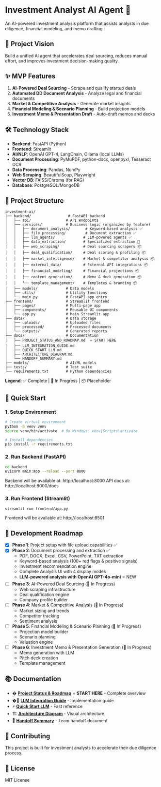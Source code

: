 # Investment Analyst AI Agent 🚀

An AI-powered investment analysis platform that assists analysts in due diligence, financial modeling, and memo drafting.

## 🎯 Project Vision

Build a unified AI agent that accelerates deal sourcing, reduces manual effort, and improves investment decision-making quality.

## ✨ MVP Features

1. **AI-Powered Deal Sourcing** - Scrape and qualify startup deals
2. **Automated DD Document Analysis** - Analyze legal and financial documents
3. **Market & Competitive Analysis** - Generate market insights
4. **Financial Modeling & Scenario Planning** - Build projection models
5. **Investment Memo & Presentation Draft** - Auto-draft memos and decks

## 🛠 Technology Stack

- **Backend**: FastAPI (Python)
- **Frontend**: Streamlit
- **AI/NLP**: OpenAI GPT-4, LangChain, Ollama (local LLMs)
- **Document Processing**: PyMuPDF, python-docx, openpyxl, Tesseract OCR
- **Data Processing**: Pandas, NumPy
- **Web Scraping**: BeautifulSoup, Playwright
- **Vector DB**: FAISS/Chroma (for RAG)
- **Database**: PostgreSQL/MongoDB

## 📁 Project Structure

```
investment-ai/
├── backend/                 # FastAPI backend
│   ├── api/                # API endpoints
│   ├── services/           # Business logic (organized by feature)
│   │   ├── document_analysis/       # Keyword-based analysis ✅
│   │   ├── file_processing/         # Document extraction ✅
│   │   ├── llm_agents/             # LLM-powered agents ✅
│   │   ├── data_extraction/        # Specialized extraction 🚧
│   │   ├── web_scraping/           # Deal sourcing scrapers 📦
│   │   ├── deal_qualification/     # Deal scoring & profiling 📦
│   │   ├── market_intelligence/    # Market & competitor analysis 📦
│   │   ├── external_data/          # External API integrations 📦
│   │   ├── financial_modeling/     # Financial projections 📦
│   │   ├── content_generation/     # Memo & deck generation 📦
│   │   └── template_management/    # Templates & branding 📦
│   ├── models/             # Data models
│   ├── utils/              # Utility functions
│   └── main.py             # FastAPI app entry
├── frontend/               # Streamlit frontend
│   ├── pages/              # Multi-page app
│   ├── components/         # Reusable UI components
│   └── app.py              # Main Streamlit app
├── data/                   # Data storage
│   ├── uploads/            # Uploaded files
│   ├── processed/          # Processed documents
│   └── outputs/            # Generated reports
├── docs/                   # Documentation
│   ├── PROJECT_STATUS_AND_ROADMAP.md  ⭐ START HERE
│   ├── LLM_INTEGRATION_GUIDE.md
│   ├── QUICK_START_LLM.md
│   ├── ARCHITECTURE_DIAGRAM.md
│   └── HANDOFF_SUMMARY.md
├── models/                 # AI/ML models
├── tests/                  # Test suite
└── requirements.txt        # Python dependencies
```

**Legend**: ✅ Complete | 🚧 In Progress | 📦 Placeholder

## 🚀 Quick Start

### 1. Setup Environment

```bash
# Create virtual environment
python -m venv venv
source venv/bin/activate  # On Windows: venv\Scripts\activate

# Install dependencies
pip install -r requirements.txt
```

### 2. Run Backend (FastAPI)

```bash
cd backend
uvicorn main:app --reload --port 8000
```

Backend will be available at: http://localhost:8000
API docs at: http://localhost:8000/docs

### 3. Run Frontend (Streamlit)

```bash
streamlit run frontend/app.py
```

Frontend will be available at: http://localhost:8501

## 📝 Development Roadmap

- [x] **Phase 1**: Project setup with file upload capabilities ✅
- [x] **Phase 2**: Document processing and extraction ✅
  - PDF, DOCX, Excel, CSV, PowerPoint, TXT extraction
  - Keyword-based analysis (100+ red flags & positive signals)
  - Investment recommendation engine
  - Complete Analysis UI with 4 display modes
  - **LLM-powered analysis with OpenAI GPT-4o-mini** ⭐ NEW
- [ ] **Phase 3**: AI-Powered Deal Sourcing (🚧 In Progress)
  - Web scraping infrastructure
  - Deal qualification engine
  - Company profile builder
- [ ] **Phase 4**: Market & Competitive Analysis (🚧 In Progress)
  - Market sizing and trends
  - Competitor tracking
  - Sentiment analysis
- [ ] **Phase 5**: Financial Modeling & Scenario Planning (🚧 In Progress)
  - Projection model builder
  - Scenario planning
  - Valuation engine
- [ ] **Phase 6**: Investment Memo & Presentation Generation (🚧 In Progress)
  - Memo generation with LLM
  - Pitch deck creation
  - Template management

## 📚 Documentation

- � **[Project Status & Roadmap](docs/PROJECT_STATUS_AND_ROADMAP.md)** ⭐ **START HERE** - Complete overview
- �📖 **[LLM Integration Guide](docs/LLM_INTEGRATION_GUIDE.md)** - Implementation guide
- ⚡ **[Quick Start LLM](docs/QUICK_START_LLM.md)** - Fast reference
- 🏗️ **[Architecture Diagram](docs/ARCHITECTURE_DIAGRAM.md)** - Visual architecture
- 📧 **[Handoff Summary](docs/HANDOFF_SUMMARY.md)** - Team handoff document

## 🤝 Contributing

This project is built for investment analysts to accelerate their due diligence process.

## 📄 License

MIT License
